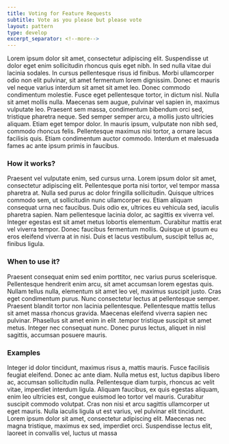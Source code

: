 ```yaml
---
title: Voting for Feature Requests
subtitle: Vote as you please but please vote
layout: pattern
type: develop
excerpt_separator: <!--more-->
---
```

Lorem ipsum dolor sit amet, consectetur adipiscing elit. Suspendisse ut dolor eget enim sollicitudin rhoncus quis eget nibh. In sed nulla vitae dui lacinia sodales. In cursus pellentesque risus id finibus. Morbi ullamcorper odio non elit pulvinar, sit amet fermentum lorem dignissim. Donec et mauris vel neque varius interdum sit amet sit amet leo. <!--more-->Donec commodo condimentum molestie. Fusce eget pellentesque tortor, in dictum nisl. Nulla sit amet mollis nulla. Maecenas sem augue, pulvinar vel sapien in, maximus vulputate leo. Praesent sem massa, condimentum bibendum orci sed, tristique pharetra neque. Sed semper semper arcu, a mollis justo ultricies aliquam. Etiam eget tempor dolor. In mauris ipsum, vulputate non nibh sed, commodo rhoncus felis. Pellentesque maximus nisi tortor, a ornare lacus facilisis quis. Etiam condimentum auctor commodo. Interdum et malesuada fames ac ante ipsum primis in faucibus.

### How it works? ###
Praesent vel vulputate enim, sed cursus urna. Lorem ipsum dolor sit amet, consectetur adipiscing elit. Pellentesque porta nisi tortor, vel tempor massa pharetra at. Nulla sed purus ac dolor fringilla sollicitudin. Quisque ultrices commodo sem, ut sollicitudin nunc ullamcorper eu. Etiam aliquam consequat urna nec faucibus. Duis odio ex, ultrices eu vehicula sed, iaculis pharetra sapien. Nam pellentesque lacinia dolor, ac sagittis ex viverra vel. Integer egestas est sit amet metus lobortis elementum. Curabitur mattis erat vel viverra tempor. Donec faucibus fermentum mollis. Quisque ut ipsum eu eros eleifend viverra at in nisi. Duis et lacus vestibulum, suscipit tellus ac, finibus ligula.

### When to use it? ###
Praesent consequat enim sed enim porttitor, nec varius purus scelerisque. Pellentesque hendrerit enim arcu, sit amet accumsan lorem egestas quis. Nullam tellus nulla, elementum sit amet leo vel, maximus suscipit justo. Cras eget condimentum purus. Nunc consectetur lectus at pellentesque semper. Praesent blandit tortor non lacinia pellentesque. Pellentesque mattis tellus sit amet massa rhoncus gravida. Maecenas eleifend viverra sapien nec pulvinar. Phasellus sit amet enim in elit .tempor tristique suscipit sit amet metus. Integer nec consequat nunc. Donec purus lectus, aliquet in nisl sagittis, accumsan posuere mauris.

### Examples ###
Integer id dolor tincidunt, maximus risus a, mattis mauris. Fusce facilisis feugiat eleifend. Donec ac ante diam. Nulla metus est, luctus dapibus libero ac, accumsan sollicitudin nulla. Pellentesque diam turpis, rhoncus ac velit vitae, imperdiet interdum ligula. Aliquam faucibus, ex quis egestas aliquam, enim leo ultricies est, congue euismod leo tortor vel mauris. Curabitur suscipit commodo volutpat. Cras non nisi et arcu sagittis ullamcorper ut eget mauris. Nulla iaculis ligula ut est varius, vel pulvinar elit tincidunt. Lorem ipsum dolor sit amet, consectetur adipiscing elit. Maecenas nec magna tristique, maximus ex sed, imperdiet orci. Suspendisse lectus elit, laoreet in convallis vel, luctus ut massa